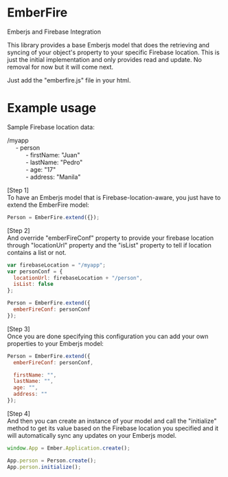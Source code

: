 EmberFire
=========

Emberjs and Firebase Integration

This library provides a base Emberjs model that does the retrieving and syncing of your object's property to your specific Firebase location.
This is just the initial implementation and only provides read and update. No removal for now but it will come next. 

Just add the "emberfire.js" file in your html.

Example usage
==============

Sample Firebase location data:

/myapp <br />
&nbsp;&nbsp;&nbsp;&nbsp; - person <br />
&nbsp;&nbsp;&nbsp;&nbsp;&nbsp;&nbsp;&nbsp;&nbsp;&nbsp;&nbsp; - firstName: "Juan" <br />
&nbsp;&nbsp;&nbsp;&nbsp;&nbsp;&nbsp;&nbsp;&nbsp;&nbsp;&nbsp; - lastName: "Pedro" <br />
&nbsp;&nbsp;&nbsp;&nbsp;&nbsp;&nbsp;&nbsp;&nbsp;&nbsp;&nbsp; - age: "17" <br />
&nbsp;&nbsp;&nbsp;&nbsp;&nbsp;&nbsp;&nbsp;&nbsp;&nbsp;&nbsp; - address: "Manila" <br />

[Step 1] <br />
To have an Emberjs model that is Firebase-location-aware, you just have to extend the EmberFire model:

```javascript
Person = EmberFire.extend({});
```

[Step 2] <br />
And override "emberFireConf" property to provide your firebase location through "locationUrl" property and the "isList" property to tell if location contains a list or not.

```javascript
var firebaseLocation = "/myapp";
var personConf = {
  locationUrl: firebaseLocation + "/person",
  isList: false
};

Person = EmberFire.extend({
  emberFireConf: personConf
});
```

[Step 3] <br />
Once you are done specifying this configuration you can add your own properties to your Emberjs model:

```javascript
Person = EmberFire.extend({
  emberFireConf: personConf,

  firstName: "",
  lastName: "",
  age: "",
  address: ""
});
```

[Step 4] <br />
And then you can create an instance of your model and call the "initialize" method to get its value based on the Firebase location you specified and it will automatically sync any updates on your Emberjs model.

```javascript
window.App = Ember.Application.create();

App.person = Person.create();
App.person.initialize();
```
